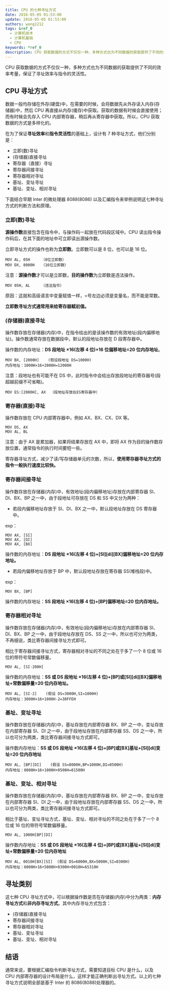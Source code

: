 ```yaml
---
title: CPU 的七种寻址方式
date: 2016-05-05 01:53:00
update: 2016-05-05 01:53:00
authors: wang1212
tags: &ref_0
  - 计算机技术
  - 计算机基础
  - CPU
keywords: *ref_0
description: CPU 获取数据的方式不仅仅一种，多种方式也为不同数据的获取提供了不同的效率考量，保证了寻址效率与指令的灵活性。
---
```



CPU 获取数据的方式不仅仅一种，多种方式也为不同数据的获取提供了不同的效率考量，保证了寻址效率与指令的灵活性。

<!-- truncate -->

## CPU 寻址方式

数据一般均存储在外存(硬盘)中，在需要的时候，会将数据先从外存读入内存(存储器)中，然后 CPU 再直接从内存(缓存)中获取。获取的数据有时候会直接使用；而有时候会先存入 CPU 内部寄存器，稍后再从寄存器中获取。所以，CPU 获取数据的方式是多样化的。

在为了保证**寻址效率**和**指令灵活性**的基础上，设计有 7 种寻址方式，他们分别是：

- 立即(数)寻址
- (存储器)直接寻址
- 寄存器（直接）寻址
- 寄存器间接寻址
- 寄存器相对寻址
- 基址、变址寻址
- 基址、变址、相对寻址

下面结合早期 Inter 的微处理器 8088(8086) 以及汇编指令来举例说明这七种寻址方式的判断方法和原理。

### 立即(数)寻址

**源操作数**直接包含在指令中，与操作码一起放在代码段区域中。CPU 读出指令操作码后，在其下面的地址中可立即读出源操作数。

立即寻址方式的操作也称为**立即数**。立即数可以是 8 位，也可以是 16 位。

    MOV AL, 05H     （8位立即数）
    MOV DX, 8000H   （16位立即数）

注意：**源操作数**才可以是立即数，**目的操作数**为立即数是违法操作。

    MOV 05H, AL     （违法指令）

原因：这就和高级语言中变量赋值一样，=号左边必须是变量名，而不能是常数。

**立即数寻址方式通常用来给寄存器赋初值。**

### (存储器)直接寻址

操作数存放在存储器(内存)中，在指令给出的是该操作数的有效地址(段内偏移地址)。操作数通常存放在数据段中，默认的段地址存放在 D 段寄存器中。

操作数的内存地址：**DS 段地址 ×16(左移 4 位)+16 位偏移地址=20 位内存地址**。

    MOV BX, [2000H]    (假设段地址 DS=1000H)
    内存地址：1000H×16+2000H=12000H

注意：段地址也有可能不在 DS 中，此时指令中会给出存放段地址的寄存器号(段超越前缀不可省略)。

    MOV ES:[2000H], AX  （段地址存放在ES寄存器中）

### 寄存器(直接)寻址

操作数存放在 CPU 内部寄存器中，例如 AX、BX、CX、DX 等。

    MOV DS, AX
    MOV AL, BL

注意：由于 AX 是累加器，如果将结果存放在 AX 中，即将 AX 作为目的操作数存放位置，通常指令的执行时间要短一些。

寄存器寻址方式，减少了读/写存储器单元的次数，所以，**使用寄存器寻址方式的指令一般执行速度比较快。**

### 寄存器间接寻址

操作数存放在存储器(内存)中，有效地址(段内偏移地址)存放在内部寄存器 SI、DI、BX、BP 之一中，由于段地址可存放在 DS 和 SS 中又分为两种：

- 若段内偏移地址存放于 SI、DI、BX 之一中，默认段地址存放在 DS 寄存器中。

exp：

    MOV AX, [SI]
    MOV AX, [DI]
    MOV AX, [BX]

操作数的内存地址：**DS 段地址 ×16(左移 4 位)+[SI][di][BX]偏移地址=20 位内存地址。**

- 若段内偏移地址存放于 BP 中，默认段地址存放在寄存器 SS(堆栈段)中。

exp：

    MOV BX, [BP]

操作数的内存地址：**SS 段地址 ×16(左移 4 位)+[BP]偏移地址=20 位内存地址。**

### 寄存器相对寻址

操作数存放在存储器(内存)中，有效地址(段内偏移地址)存放在内部寄存器 SI、DI、BX、BP 之一中，由于段地址存放在 DS、SS 之一中，所以也可分为两类，不再细说，类比寄存器间接寻址方式即可。

相比于寄存器间接寻址方式，寄存器相对寻址的不同之处在于多了一个 8 位或 16 位的带符号常数偏移量。

    MOV AL, [SI-200H]

操作数的内存地址：**SS 或 DS 段地址 ×16(左移 4 位)+[BP]或[SI][di][BX]偏移地址+常数偏移量=20 位内存地址。**

    MOV AL, [SI-2]    (假设 DS=3000H,SI=1000H)
    内存地址：3000H×16+1000H-2=30FFEH

### 基址、变址寻址

操作数存放在存储器(内存)中，基址存放在内部寄存器 BX、BP 之一中，变址存放在内部寄存器 SI、DI 之一中，由于段地址存放在内部寄存器 SS、DS 之一中，所以也可分为两类，类比寄存器间接寻址方式即可。

操作数内存地址：**SS 或 DS 段地址 ×16(左移 4 位)+[BP]或[BX]基址+[SI][di]变址=20 位内存地址**

    MOV AL, [BP][DI]    (假设 SS=8000H,BP=1000H,DI=0500H)
    内存地址：8000H×16+1000H+0500H=81500H

### 基址、变址、相对寻址

操作数存放在存储器(内存)中，基址存放在内部寄存器 BX、BP 之一中，变址存放在内部寄存器 SI、DI 之一中，由于段地址存放在内部寄存器 SS、DS 之一中，所以也可分为两类，类比寄存器间接寻址方式即可。

相比于基址、变址寻址方式，基址、变址、相对寻址的不同之处在于多了一个 8 位或 16 位的带符号常数偏移量。

    MOV AL, 1000H[BP][DI]

操作数内存地址：**SS 或 DS 段地址 ×16(左移 4 位)+[BP]或[BX]基址+[SI][di]变址+常数偏移量=20 位内存地址**

    MOV AL, 0010H[BX][SI]  (假设 DS=6000H,BX=5000H,SI=0300H)
    内存地址：6000H×16+5000H+0300H+0010H=65310H

## 寻址类别

这七种 CPU 寻址方式中，可以根据操作数是否在存储器(内存)中分为两类：**内存寻址方式**和**非内存寻址方式**。其中内存寻址方式包含：

- (存储器)直接寻址
- 寄存器间接寻址
- 寄存器相对寻址
- 基址、变址寻址
- 基址、变址、相对寻址

## 结语

通常来说，要根据汇编指令判断寻址方式，需要知道目标 CPU 是什么，以及 CPU 内部寄存器的设计布局是什么，这样才能正确判断出寻址方式。以上的七种寻址方式说明全部是基于 Inter 的 8086(8088)处理器的。
